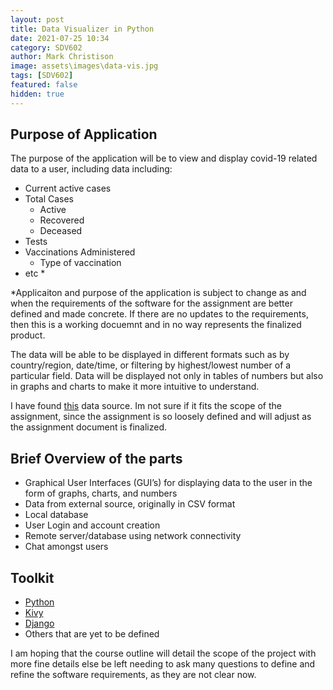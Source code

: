 ```yaml
---
layout: post
title: Data Visualizer in Python
date: 2021-07-25 10:34
category: SDV602
author: Mark Christison
image: assets\images\data-vis.jpg
tags: [SDV602]
featured: false
hidden: true
---
```


## Purpose of Application

The purpose of the application will be to view and display covid-19 related data to a user, including data including:

* Current active cases
* Total Cases
  * Active
  * Recovered
  * Deceased
* Tests
* Vaccinations Administered
  * Type of vaccination
* etc *

*Applicaiton and purpose of the application is subject to change as and when the requirements of the software for the assignment are better defined and made concrete. If there are no updates to the requirements, then this is a working docuemnt and in no way represents the finalized product. 

The data will be able to be displayed in different formats such as by country/region, date/time, or filtering by highest/lowest number of a particular field. Data will be displayed not only in tables of numbers but also in graphs and charts to make it more intuitive to understand.

I have found [this]( https://github.com/owid/covid-19-data) data source. Im not sure if it fits the scope of the assignment, since the assignment is so loosely defined and will adjust as the assignment document is finalized.

## Brief Overview of the parts

* Graphical User Interfaces (GUI’s) for displaying data to the user in the form of graphs, charts, and numbers
* Data from external source, originally in CSV format
* Local database
* User Login and account creation
* Remote server/database using network connectivity
* Chat amongst users

## Toolkit

* [Python](https://www.python.org/)
* [Kivy](https://kivy.org/#home)
* [Django](https://www.djangoproject.com/)
* Others that are yet to be defined

I am hoping that the course outline will detail the scope of the project with more fine details else be left needing to ask many questions to define and refine the software requirements, as they are not clear now.